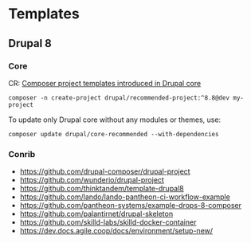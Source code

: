 # Templates

## Drupal 8

### Core

CR: [Composer project templates introduced in Drupal core](https://www.drupal.org/node/3082474)

`composer -n create-project drupal/recommended-project:^8.8@dev my-project`

To update only Drupal core without any modules or themes, use:

`composer update drupal/core-recommended --with-dependencies`

### Conrib

- <https://github.com/drupal-composer/drupal-project>
- <https://github.com/wunderio/drupal-project>
- <https://github.com/thinktandem/template-drupal8>
- <https://github.com/lando/lando-pantheon-ci-workflow-example>
- <https://github.com/pantheon-systems/example-drops-8-composer>
- <https://github.com/palantirnet/drupal-skeleton>
- <https://github.com/skilld-labs/skilld-docker-container>
- <https://dev.docs.agile.coop/docs/environment/setup-new/>
